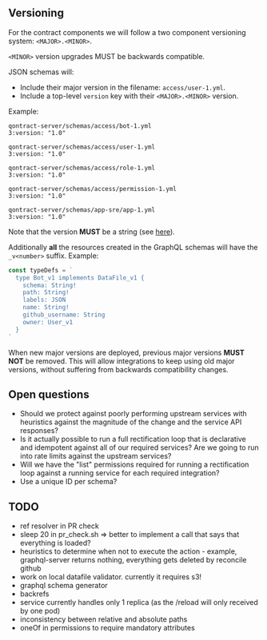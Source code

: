 ## Versioning

For the contract components we will follow a two component versioning system:
`<MAJOR>.<MINOR>`.

`<MINOR>` version upgrades MUST be backwards compatible.

JSON schemas will:

- Include their major version in the filename: `access/user-1.yml`.
- Include a top-level `version` key with their `<MAJOR>.<MINOR>` version.

Example:

```
qontract-server/schemas/access/bot-1.yml
3:version: "1.0"

qontract-server/schemas/access/user-1.yml
3:version: "1.0"

qontract-server/schemas/access/role-1.yml
3:version: "1.0"

qontract-server/schemas/access/permission-1.yml
3:version: "1.0"

qontract-server/schemas/app-sre/app-1.yml
3:version: "1.0"
```

Note that the version **MUST** be a string (see
[here](<https://gitlab.cee.redhat.com/service/app-interface/blob/master/schemas/common-1.json#L16-L19>)).

Additionally **all** the resources created in the GraphQL schemas will have the
`_v<number>` suffix. Example:

```js
const typeDefs = `
  type Bot_v1 implements DataFile_v1 {
    schema: String!
    path: String!
    labels: JSON
    name: String!
    github_username: String
    owner: User_v1
  }
`
```

When new major versions are deployed, previous major versions **MUST NOT** be
removed. This will allow integrations to keep using old major versions, without
suffering from backwards compatibility changes.


## Open questions

- Should we protect against poorly performing upstream services with heuristics
  against the magnitude of the change and the service API responses?
- Is it actually possible to run a full rectification loop that is declarative
  and idempotent against all of our required services? Are we going to run into
  rate limits against the upstream services?
- Will we have the "list" permissions required for running a rectification loop
  against a running service for each required integration?
- Use a unique ID per schema?

## TODO

- ref resolver in PR check
- sleep 20 in pr_check.sh => better to implement a call that says that
  everything is loaded?
- heuristics to determine when not to execute the action - example,
  graphql-server returns nothing, everything gets deleted by reconcile github
- work on local datafile validator. currently it requires s3!
- graphql schema generator
- backrefs
- service currently handles only 1 replica (as the /reload will only received by one pod)
- inconsistency between relative and absolute paths
- oneOf in permissions to require mandatory attributes
